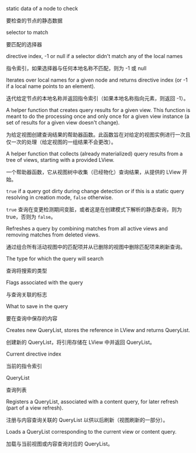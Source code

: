 static data of a node to check

要检查的节点的静态数据

selector to match

要匹配的选择器

directive index, -1 or null if a selector didn't match any of the local names

指令索引，如果选择器与任何本地名称不匹配，则为 -1 或 null

Iterates over local names for a given node and returns directive index
\(or -1 if a local name points to an element\).

迭代给定节点的本地名称并返回指令索引（如果本地名称指向元素，则返回 -1）。

A helper function that creates query results for a given view. This function is meant to do the
processing once and only once for a given view instance \(a set of results for a given view
doesn't change\).

为给定视图创建查询结果的帮助器函数。此函数旨在对给定的视图实例进行一次且仅一次的处理（给定视图的一组结果不会更改）。

A helper function that collects \(already materialized\) query results from a tree of views,
starting with a provided LView.

一个帮助器函数，它从视图树中收集（已经物化）查询结果，从提供的 LView 开始。

`true` if a query got dirty during change detection or if this is a static query
resolving in creation mode, `false` otherwise.

`true` 查询在变更检测期间变脏，或者这是在创建模式下解析的静态查询，则为 true，否则为 `false`。

Refreshes a query by combining matches from all active views and removing matches from deleted
views.

通过组合所有活动视图中的匹配项并从已删除的视图中删除匹配项来刷新查询。

The type for which the query will search

查询将搜索的类型

Flags associated with the query

与查询关联的标志

What to save in the query

要在查询中保存的内容

Creates new QueryList, stores the reference in LView and returns QueryList.

创建新的 QueryList，将引用存储在 LView 中并返回 QueryList。

Current directive index

当前的指令索引

QueryList<T>

查询列表<T>

Registers a QueryList, associated with a content query, for later refresh \(part of a view
refresh\).

注册与内容查询关联的 QueryList 以供以后刷新（视图刷新的一部分）。

Loads a QueryList corresponding to the current view or content query.

加载与当前视图或内容查询对应的 QueryList。